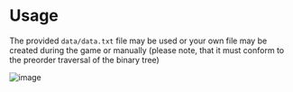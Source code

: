 # Usage
The provided ```data/data.txt``` file may be used or your own file may be created during the game or manually (please note, that it must conform to the preorder traversal of the binary tree)

![image](https://github.com/MovieTone/GuessingGame20Questions/assets/15722914/288633fa-fb44-4422-a20d-6a546a44fc57)
